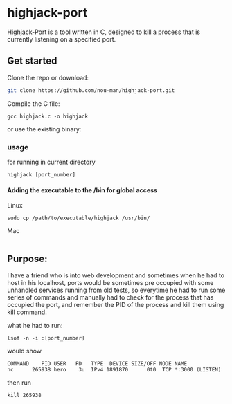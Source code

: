 # highjack-port

Highjack-Port is a tool written in C, designed to kill a process that is currently listening on a specified port.

## Get started

Clone the repo or download:
```bash
git clone https://github.com/nou-man/highjack-port.git
```
Compile the C file:
```
gcc highjack.c -o highjack
```
or use the existing binary:

### usage
for running in current directory
```
highjack [port_number]
```
#### Adding the executable to the /bin for global access
Linux
```
sudo cp /path/to/executable/highjack /usr/bin/
```
Mac
```

```
## Purpose:
I have a friend who is into web development and sometimes when he had to host in his localhost, ports would be sometimes pre occupied with some unhandled services running from old tests, so everytime he had to run some series of commands and manually had to check for the process that has occupied the port, and remember the PID of the process and kill them using kill command.

what he had to run:
```
lsof -n -i :[port_number]
```
 would show
```
COMMAND    PID USER   FD   TYPE  DEVICE SIZE/OFF NODE NAME
nc      265938 hero    3u  IPv4 1891870      0t0  TCP *:3000 (LISTEN)
```
then run 
```
kill 265938
```

